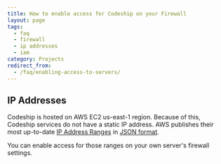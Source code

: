 ```yaml
---
title: How to enable access for Codeship on your Firewall
layout: page
tags:
  - faq
  - firewall
  - ip addresses
  - iam
category: Projects
redirect_from:
  - /faq/enabling-access-to-servers/
---
```

## IP Addresses

Codeship is hosted on AWS EC2 us-east-1 region. Because of this, Codeship services do not have a static IP address. AWS publishes their most up-to-date [IP Address Ranges](http://docs.aws.amazon.com/general/latest/gr/aws-ip-ranges.html) in [JSON format](https://ip-ranges.amazonaws.com/ip-ranges.json).

You can enable access for those ranges on your own server's firewall settings.
